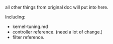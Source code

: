 all other things from original doc will put into here.

Including:

- kernel-tuning.md
- controller reference. (need a lot of change.)
- filter reference.